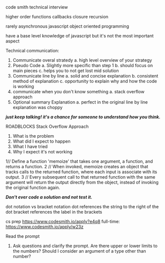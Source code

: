 code smith technical interview

higher order functions
callbacks
closure
recursion

rarely 
asynchronous javascript
object oriented programming

have a base level knowledge of javascript but it's not the most important aspect

Technical communication:
1. Communicate overal stratedy
    a. high level overview of your strategy
2. Pseudo Code
    a. Slightly more specific than step 1
    b. should focus on main pieces
    c. helps you to not get lost mid solution
3. Communicate line by line
    a. solid and concise explanation
    b. consistent method of explanation
    c. opportunity to explain why and how the code is working
4. communicate when you don't know something
    a. stack overflow approach
5. Optional summary Explanation
    a. perfect in the original line by line explanation was choppy


***just keep talking!  it's a chance for someone to understand how you think.***

ROADBLOCKS
Stack Overflow Approach
1. What is the problem
2. What did I expect to happen
3. What I have tried
4. Why I expect it's not working

1// Define a function 'memoize' that takes one argument, a function, and returns a function.
2 // When invoked, memoize creates an object that tracks calls to the returned function, where each input is associate with its output.
3 // Every subsequent call to that returned function with the same argument will return the output directly from the object, instead of invoking the original function again.

***Don't ever code a solution and not test it.***

dot notation vs bracket notation
dot references the string to the right of the dot
bracket references the label in the brackets

cs prep https://www.codesmith.io/apply?e4q8
full-time: https://www.codesmith.io/apply/w23z



Read the prompt
1. Ask questions and clarify the prompt.  Are there upper or lower limits to the numbers?  Should I consider an argument of a type other than number?